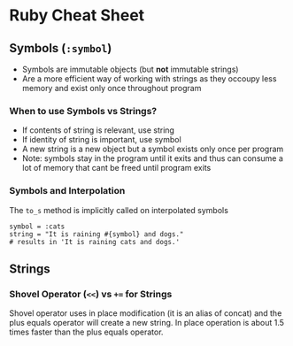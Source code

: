 # Ruby Cheat Sheet

## Symbols (`:symbol`)
- Symbols are immutable objects (but **not** immutable strings)
- Are a more efficient way of working with strings as they occoupy less memory and exist only once throughout program

### When to use Symbols vs Strings?
- If contents of string is relevant, use string
- If identity of string is important, use symbol
- A new string is a new object but a symbol exists only once per program
- Note: symbols stay in the program until it exits and thus can consume a lot of memory that cant be freed until program exits

### Symbols and Interpolation
The `to_s` method is implicitly called on interpolated symbols
```
symbol = :cats
string = "It is raining #{symbol} and dogs."
# results in 'It is raining cats and dogs.'
```

## Strings
### Shovel Operator (`<<`) vs `+=` for Strings
Shovel operator uses in place modification (it is an alias of concat) and the plus equals operator will create a new string. 
In place operation is about 1.5 times faster than the plus equals operator.

